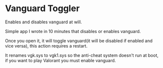 # Vanguard Toggler
Enables and disables vanguard at will.

Simple app I wrote in 10 minutes that disables or enables vanguard.

Once you open it, it will toggle vanguard(it will be disabled if enabled and vice versa), this action requires a restart.

It renames vgk.sys to vgk1.sys so the anti-cheat system doesn't run at boot, if you want to play Valorant you must enable vanguard.
